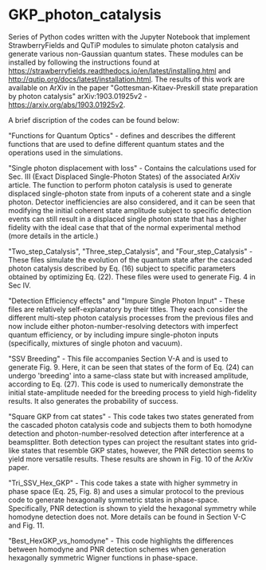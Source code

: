 # GKP_photon_catalysis
Series of Python codes written with the Jupyter Notebook that implement StrawberryFields and QuTiP modules to simulate photon catalysis and generate various non-Gaussian quantum states.  These modules can be installed by following the instructions found at https://strawberryfields.readthedocs.io/en/latest/installing.html and http://qutip.org/docs/latest/installation.html. The results of this work are available on ArXiv in the paper "Gottesman-Kitaev-Preskill state preparation by photon catalysis" arXiv:1903.01925v2 - https://arxiv.org/abs/1903.01925v2. 

A brief discription of the codes can be found below:

"Functions for Quantum Optics" - defines and describes the different functions that are used to define different quantum states and the operations used in the simulations.

"Single photon displacement with loss" - Contains the calculations used for Sec. III (Exact Displaced Single-Photon States) of the associated ArXiv article.  The function to perform photon catalysis is used to generate displaced single-photon state from inputs of a coherent state and a single photon.  Detector inefficiencies are also considered, and it can be seen that modifying the initial coherent state amplitude subject to specific detection events can still result in a displaced single photon state that has a higher fidelity with the ideal case that that of the normal experimental method (more details in the article.)

"Two_step_Catalysis", "Three_step_Catalysis", and "Four_step_Catalysis" - These files simulate the evolution of the quantum state after the cascaded photon catalysis described by Eq. (16) subject to specific parameters obtained by optimizing Eq. (22).  These files were used to generate Fig. 4 in Sec IV.

"Detection Efficiency effects" and "Impure Single Photon Input" - These files are relatively self-explanatory by their titles.  They each consider the different multi-step photon catalysis processes from the previous files and now include either photon-number-resolving detectors with imperfect quantum efficiency, or by including impure single-photon inputs (specifically, mixtures of single photon and vacuum).

"SSV Breeding" - This file accompanies Section V-A and is used to generate Fig. 9.  Here, it can be seen that states of the form of Eq. (24) can undergo 'breeding' into a same-class state but with increased amplitude, according to Eq. (27).  This code is used to numerically demonstrate the initial state-amplitude needed for the breeding process to yield high-fidelity results.  It also generates the probability of success.

"Square GKP from cat states" - This code takes two states generated from the cascaded photon catalysis code and subjects them to both homodyne detection and photon-number-resolved detection after interference at a beamsplitter.  Both detection types can project the resultant states into grid-like states that resemble GKP states, however, the PNR detection seems to yield more versatile results.  These results are shown in Fig. 10 of the ArXiv paper.

"Tri_SSV_Hex_GKP" - This code takes a state with higher symmetry in phase space (Eq. 25, Fig. 8) and uses a simular protocol to the previous code to generate hexagonally symmetric states in phase-space.  Specifically, PNR detection is shown to yield the hexagonal symmetry while homodyne detection does not.  More details can be found in Section V-C and Fig. 11.

"Best_HexGKP_vs_homodyne" - This code highlights the differences between homodyne and PNR detection schemes when generation hexagonally symmetric Wigner functions in phase-space.
